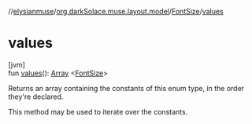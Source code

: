 //[elysianmuse](../../../index.md)/[org.darkSolace.muse.layout.model](../index.md)/[FontSize](index.md)/[values](values.md)

# values

[jvm]\
fun [values](values.md)(): [Array](https://kotlinlang.org/api/latest/jvm/stdlib/kotlin/-array/index.html)
&lt;[FontSize](index.md)&gt;

Returns an array containing the constants of this enum type, in the order they're declared.

This method may be used to iterate over the constants.
